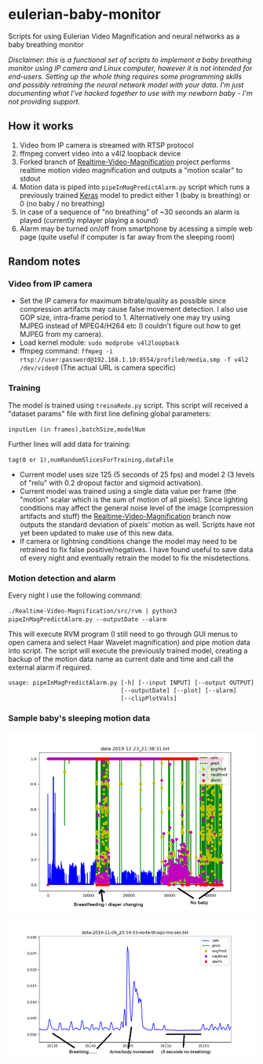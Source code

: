 # eulerian-baby-monitor
Scripts for using Eulerian Video Magnification and neural networks as a baby breathing monitor

*Disclaimer: this is a functional set of scripts to implement a baby breathing monitor using IP camera and Linux computer, however it is not intended for end-users. Setting up the whole thing requires some programming skills and possibly retraining the neural network model with your data. I'm just documenting what I've hacked together to use with my newborn baby - I'm not providing support.*

## How it works
1. Video from IP camera is streamed with RTSP protocol
2. ffmpeg convert video into a v4l2 loopback device
3. Forked branch of [Realtime-Video-Magnification](https://github.com/miguelfreitas/Live-Video-Magnification/blob/print-movement-stdout) project performs realtime motion video magnification and outputs a "motion scalar" to stdout
4. Motion data is piped into `pipeInMagPredictAlarm.py` script which runs a previously trained [Keras](https://keras.io/) model to predict either 1 (baby is breathing) or 0 (no baby / no breathing)
5. In case of a sequence of "no breathing" of ~30 seconds an alarm is played (currently mplayer playing a sound)
6. Alarm may be turned on/off from smartphone by acessing a simple web page (quite useful if computer is far away from the sleeping room)

## Random notes

### Video from IP camera
* Set the IP camera for maximum bitrate/quality as possible since compression artifacts may cause false movement detection. I also use GOP size, intra-frame period to 1. Alternatively one may try using MJPEG instead of MPEG4/H264 etc (I couldn't figure out how to get MJPEG from my camera).
* Load kernel module: `sudo modprobe v4l2loopback`
* ffmpeg command: `ffmpeg -i rtsp://user:password@192.168.1.10:8554/profile0/media.smp -f v4l2 /dev/video0` (The actual URL is camera specific)

### Training
The model is trained using `treinaRede.py` script. This script will received a "dataset params" file with first line defining global parameters:

`inputLen (in frames),batchSize,modelNum`

Further lines will add data for training:

`tag(0 or 1),numRandomSlicesForTraining,dataFile`

* Current model uses size 125 (5 seconds of 25 fps) and model 2 (3 levels of "relu" with 0.2 dropout factor and sigmoid activation).
* Current model was trained using a single data value per frame (the "motion" scalar which is the sum of motion of all pixels). Since lighting conditions may affect the general noise level of the image (compression artifacts and stuff) the [Realtime-Video-Magnification](https://github.com/miguelfreitas/Live-Video-Magnification/blob/print-movement-stdout) branch now outputs the standard deviation of pixels' motion as well. Scripts have not yet been updated to make use of this new data.
*  If camera or lightning conditions change the model may need to be retrained to fix false positive/negatives. I have found useful to save data of every night and eventually retrain the model to fix the misdetections.

### Motion detection and alarm

Every night I use the following command:

`./Realtime-Video-Magnification/src/rvm | python3 pipeInMagPredictAlarm.py --outputDate --alarm`

This will execute RVM program (I still need to go through GUI menus to open camera and select Haar Wavelet magnification) and pipe motion data into script. The script will execute the previously trained model, creating a backup of the motion data name as current date and time and call the external alarm if required.

	usage: pipeInMagPredictAlarm.py [-h] [--input INPUT] [--output OUTPUT]
	                                [--outputDate] [--plot] [--alarm]
	                                [--clipPlotVals]

### Sample baby's sleeping motion data

![Whole night baby's movement and breathing](images/data-2019_12_23-night.png)

![Detail of irregular (but normal) newborn's breathing pattern](images/data-2019_11_06-newborn-breathing.png)

